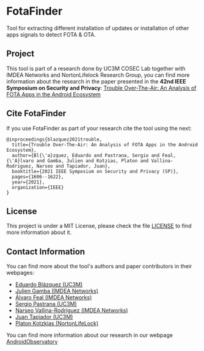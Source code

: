# FotaFinder
Tool for extracting different installation of updates or installation of other apps signals to detect FOTA &amp; OTA.

## Project

This tool is part of a research done by UC3M COSEC Lab together with IMDEA Networks and NortonLifelock Research Group, you can find more information about the research in the paper presented in the **42nd IEEE Symposium on Security and Privacy**: [Trouble Over-The-Air: An Analysis of FOTA Apps in the Android Ecosystem](https://dspace.networks.imdea.org/bitstream/handle/20.500.12761/957/conference-proceeding.pdf)

## Cite FotaFinder

If you use FotaFinder as part of your research cite the tool using the next:

```
@inproceedings{blazquez2021trouble,
  title={Trouble Over-The-Air: An Analysis of FOTA Apps in the Android Ecosystem},
  author={Bl{\'a}zquez, Eduardo and Pastrana, Sergio and Feal, {\'A}lvaro and Gamba, Julien and Kotzias, Platon and Vallina-Rodriguez, Narseo and Tapiador, Juan},
  booktitle={2021 IEEE Symposium on Security and Privacy (SP)},
  pages={1606--1622},
  year={2021},
  organization={IEEE}
}
```

## License

This project is under a MIT License, please check the file [LICENSE](./LICENSE) to find more information about it.

## Contact Information

You can find more about the tool's authors and paper contributors in their webpages:

* [Eduardo Blázquez (UC3M)](https://k0deless.github.io/bios/fare9/)
* [Julien Gamba (IMDEA Networks)](https://jgamba.eu/)
* [Álvaro Feal (IMDEA Networks)](https://networks.imdea.org/team/imdea-networks-team/people/alvaro-feal/)
* [Sergio Pastrana (UC3M)](https://spastrana.github.io/)
* [Narseo Vallina-Rodriguez (IMDEA Networks)](https://networks.imdea.org/team/imdea-networks-team/people/narseo-vallina-rodriguez/)
* [Juan Tapiador (UC3M)](https://0xjet.github.io/)
* [Platon Kotzkias (NortonLifeLock)](https://www.nortonlifelock.com/es/es/research-labs/researchers/platon-kotzias/)

You can find more information about our research in our webpage [AndroidObservatory](https://androidobservatory.com/home)